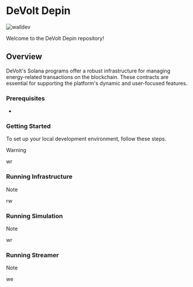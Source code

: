 # DeVolt Depin

![walldev](https://github.com/devolthq/depin/assets/89201795/af04914d-02fd-45c2-96ee-154718cbe419)

Welcome to the DeVolt Depin repository!

## Overview

DeVolt's Solana programs offer a robust infrastructure for managing energy-related transactions on the blockchain. These contracts are essential for supporting the platform's dynamic and user-focused features.

### Prerequisites
-

### Getting Started

To set up your local development environment, follow these steps.

> [!WARNING]
> wr

### Running Infrastructure

> [!NOTE]
> rw

### Running Simulation

> [!NOTE]
> wr

### Running Streamer

> [!NOTE]
> we
